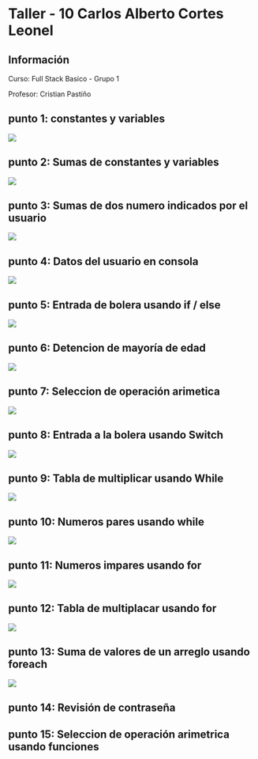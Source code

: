 <h1> Taller - 10 Carlos Alberto Cortes Leonel</h1>

<h2>Información</h2>
<p> Curso: Full Stack Basico - Grupo 1 </p>
<p>Profesor: Cristian Pastiño</p>

<h2>punto 1: constantes y variables</h2>
<img src="./public/images/punto-1.png">

<h2>punto 2: Sumas de constantes y variables</h2>
<img src="./public/images/punto-2.png">

<h2>punto 3: Sumas de dos numero indicados por el usuario </h2>
<img src="./public/images/punto-3.png">

<h2>punto 4: Datos del usuario en consola</h2>
<img src="./public/images/punto-4.png">

<h2>punto 5: Entrada de bolera usando if / else</h2>
<img src="./public/images/punto-5.png">

<h2>punto 6: Detencion de mayoría de edad</h2>
<img src="./public/images/punto-6.png">

<h2>punto 7: Seleccion de operación arimetica </h2>
<img src="./public/images/punto-7.png">

<h2>punto 8: Entrada a la bolera usando Switch</h2>
<img src="./public/images/punto-8.png">

<h2>punto 9: Tabla de multiplicar usando While</h2>
<img src="./public/images/punto-9.png">

<h2>punto 10: Numeros pares usando while</h2>
<img src="./public/images/punto-10.png">

<h2>punto 11: Numeros impares usando for</h2>
<img src="./public/images/punto-11.png">

<h2>punto 12: Tabla de multiplacar usando for</h2>
<img src="./public/images/punto-12.png">

<h2>punto 13: Suma de valores de un arreglo usando foreach</h2>
<img src="./public/images/punto-13.png">

<h2>punto 14: Revisión de contraseña </h2>

<h2>punto 15: Seleccion de operación arimetrica usando funciones</h2>
